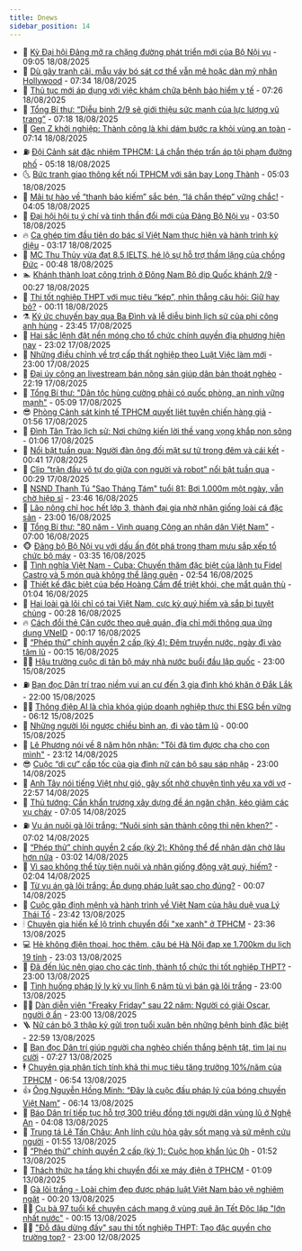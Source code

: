 ```yaml
---
title: Dnews
sidebar_position: 14
---
```


<!-- dantri-dnews:START -->
- 🤠 [Kỳ Đại hội Đảng mở ra chặng đường phát triển mới của Bộ Nội vụ](https://dantri.com.vn/noi-vu/ky-dai-hoi-dang-mo-ra-chang-duong-phat-trien-moi-cua-bo-noi-vu-20250818151947896.htm) - 09:05 18/08/2025
- 🌈 [Dù gây tranh cãi, mẫu váy bó sát cơ thể vẫn mê hoặc dàn mỹ nhân Hollywood](https://dantri.com.vn/giai-tri/du-gay-tranh-cai-mau-vay-bo-sat-co-the-van-me-hoac-dan-my-nhan-hollywood-20250807175105538.htm) - 07:34 18/08/2025
- 🐎 [Thủ tục mới áp dụng với việc khám chữa bệnh bảo hiểm y tế](https://dantri.com.vn/lao-dong-viec-lam/thu-tuc-moi-ap-dung-voi-viec-kham-chua-benh-bao-hiem-y-te-20250818062445501.htm) - 07:26 18/08/2025
- 👹 [Tổng Bí thư: “Diễu binh 2/9 sẽ giới thiệu sức mạnh của lực lượng vũ trang”](https://dantri.com.vn/xa-hoi/tong-bi-thu-dieu-binh-29-se-gioi-thieu-suc-manh-cua-luc-luong-vu-trang-20250818135703168.htm) - 07:18 18/08/2025
- 🫶 [Gen Z khởi nghiệp: Thành công là khi dám bước ra khỏi vùng an toàn](https://dantri.com.vn/kinh-doanh/gen-z-khoi-nghiep-thanh-cong-la-khi-dam-buoc-ra-khoi-vung-an-toan-20250730163251363.htm) - 07:14 18/08/2025
- ⛽️ [Đội Cảnh sát đặc nhiệm TPHCM: Lá chắn thép trấn áp tội phạm đường phố](https://dantri.com.vn/phap-luat/doi-canh-sat-dac-nhiem-tphcm-la-chan-thep-tran-ap-toi-pham-duong-pho-20250816052241975.htm) - 05:18 18/08/2025
- 🌜 [Bức tranh giao thông kết nối TPHCM với sân bay Long Thành](https://dantri.com.vn/xa-hoi/buc-tranh-giao-thong-ket-noi-tphcm-voi-san-bay-long-thanh-20250813005052550.htm) - 05:03 18/08/2025
- 💪 [Mãi tự hào về “thanh bảo kiếm” sắc bén, “lá chắn thép” vững chắc!](https://dantri.com.vn/xa-hoi/mai-tu-hao-ve-thanh-bao-kiem-sac-ben-la-chan-thep-vung-chac-20250818093805261.htm) - 04:05 18/08/2025
- 🎊 [Đại hội hội tụ ý chí và tinh thần đổi mới của Đảng Bộ Nội vụ](https://dantri.com.vn/noi-vu/dai-hoi-hoi-tu-y-chi-va-tinh-than-doi-moi-cua-dang-bo-noi-vu-20250818095154982.htm) - 03:50 18/08/2025
- 🔥 [Ca ghép tim đầu tiên do bác sĩ Việt Nam thực hiện và hành trình kỳ diệu](https://dantri.com.vn/suc-khoe/ca-ghep-tim-dau-tien-do-bac-si-viet-nam-thuc-hien-va-hanh-trinh-ky-dieu-20250815144607599.htm) - 03:17 18/08/2025
- 👀 [MC Thu Thủy vừa đạt 8.5 IELTS, hé lộ sự hỗ trợ thầm lặng của chồng Đức](https://dantri.com.vn/giai-tri/mc-thu-thuy-vua-dat-85-ielts-he-lo-su-ho-tro-tham-lang-cua-chong-duc-20250814212008497.htm) - 00:48 18/08/2025
- 🏊 [Khánh thành loạt công trình ở Đông Nam Bộ dịp Quốc khánh 2/9](https://dantri.com.vn/xa-hoi/khanh-thanh-loat-cong-trinh-o-dong-nam-bo-dip-quoc-khanh-29-20250817191916195.htm) - 00:27 18/08/2025
- 🥸 [Thi tốt nghiệp THPT với mục tiêu “kép”, nhìn thẳng câu hỏi: Giữ hay bỏ?](https://dantri.com.vn/giao-duc/thi-tot-nghiep-thpt-voi-muc-tieu-kep-nhin-thang-cau-hoi-giu-hay-bo-20250816204444815.htm) - 00:11 18/08/2025
- ⚗️ [Ký ức chuyến bay qua Ba Đình và lễ diễu binh lịch sử của phi công anh hùng](https://dantri.com.vn/doi-song/ky-uc-chuyen-bay-qua-ba-dinh-va-le-dieu-binh-lich-su-cua-phi-cong-anh-hung-20250817140220605.htm) - 23:45 17/08/2025
- 🐲 [Hai sắc lệnh đặt nền móng cho tổ chức chính quyền địa phương hiện nay](https://dantri.com.vn/noi-vu/hai-sac-lenh-dat-nen-mong-cho-to-chuc-chinh-quyen-dia-phuong-hien-nay-20250811190116890.htm) - 23:02 17/08/2025
- 🌁 [Những điều chỉnh về trợ cấp thất nghiệp theo Luật Việc làm mới](https://dantri.com.vn/lao-dong-viec-lam/nhung-dieu-chinh-ve-tro-cap-that-nghiep-theo-luat-viec-lam-moi-20250817062021113.htm) - 23:00 17/08/2025
- 🧐 [Đại úy công an livestream bán nông sản giúp dân bản thoát nghèo](https://dantri.com.vn/xa-hoi/dai-uy-cong-an-livestream-ban-nong-san-giup-dan-ban-thoat-ngheo-20250817174159611.htm) - 22:19 17/08/2025
- 👹 [Tổng Bí thư: &quot;Dân tộc hùng cường phải có quốc phòng, an ninh vững mạnh&quot;](https://dantri.com.vn/xa-hoi/tong-bi-thu-dan-toc-hung-cuong-phai-co-quoc-phong-an-ninh-vung-manh-20250817120045599.htm) - 05:09 17/08/2025
- 😎 [Phòng Cảnh sát kinh tế TPHCM quyết liệt tuyên chiến hàng giả](https://dantri.com.vn/phap-luat/phong-canh-sat-kinh-te-tphcm-quyet-liet-tuyen-chien-hang-gia-20250816041143580.htm) - 01:56 17/08/2025
- 🤭 [Đình Tân Trào lịch sử: Nơi chứng kiến lời thề vang vọng khắp non sông](https://dantri.com.vn/ban-doc/dinh-tan-trao-lich-su-noi-chung-kien-loi-the-vang-vong-khap-non-song-20250816225559789.htm) - 01:06 17/08/2025
- 🦣 [Nổi bật tuần qua: Người đàn ông đối mặt sư tử trong đêm và cái kết](https://dantri.com.vn/khoa-hoc/noi-bat-tuan-qua-nguoi-dan-ong-doi-mat-su-tu-trong-dem-va-cai-ket-20250817050102669.htm) - 00:41 17/08/2025
- 🙉 [Clip “trận đấu võ tự do giữa con người và robot” nổi bật tuần qua](https://dantri.com.vn/cong-nghe/clip-tran-dau-vo-tu-do-giua-con-nguoi-va-robot-noi-bat-tuan-qua-20250817001320485.htm) - 00:29 17/08/2025
- 🗽 [NSND Thanh Tú &quot;Sao Tháng Tám&quot; tuổi 81: Bơi 1.000m một ngày, vẫn chờ hiệp sĩ](https://dantri.com.vn/giai-tri/nsnd-thanh-tu-sao-thang-tam-tuoi-81-boi-1000m-mot-ngay-van-cho-hiep-si-20250817011237642.htm) - 23:46 16/08/2025
- 🐻 [Lão nông chỉ học hết lớp 3, thành đại gia nhờ nhân giống loài cá đặc sản](https://dantri.com.vn/lao-dong-viec-lam/lao-nong-chi-hoc-het-lop-3-thanh-dai-gia-nho-nhan-giong-loai-ca-dac-san-20250815114216359.htm) - 23:00 16/08/2025
- 🫣 [Tổng Bí thư: &quot;80 năm - Vinh quang Công an nhân dân Việt Nam&quot;](https://dantri.com.vn/xa-hoi/tong-bi-thu-80-nam-vinh-quang-cong-an-nhan-dan-viet-nam-20250816101808727.htm) - 07:00 16/08/2025
- 🐵 [Đảng bộ Bộ Nội vụ với dấu ấn đột phá trong tham mưu sắp xếp tổ chức bộ máy](https://dantri.com.vn/noi-vu/dang-bo-bo-noi-vu-voi-dau-an-dot-pha-trong-tham-muu-sap-xep-to-chuc-bo-may-20250816101233400.htm) - 03:35 16/08/2025
- 🥷 [Tình nghĩa Việt Nam - Cuba: Chuyến thăm đặc biệt của lãnh tụ Fidel Castro và 5 món quà không thể lãng quên](https://dantri.com.vn/doi-song/tinh-nghia-viet-nam-cuba-chuyen-tham-dac-biet-cua-lanh-tu-fidel-castro-va-5-mon-qua-khong-the-lang-quen-20250816015703028.htm) - 02:54 16/08/2025
- 🐻 [Thiết kế đặc biệt của bếp Hoàng Cầm để triệt khói, che mắt quân thù](https://dantri.com.vn/khoa-hoc/thiet-ke-dac-biet-cua-bep-hoang-cam-de-triet-khoi-che-mat-quan-thu-20250814144359648.htm) - 01:04 16/08/2025
- 🥸 [Hai loài gà lôi chỉ có tại Việt Nam, cực kỳ quý hiếm và sắp bị tuyệt chủng](https://dantri.com.vn/khoa-hoc/hai-loai-ga-loi-chi-co-tai-viet-nam-cuc-ky-quy-hiem-va-sap-bi-tuyet-chung-20250816021111265.htm) - 00:28 16/08/2025
- 🔥 [Cách đổi thẻ Căn cước theo quê quán, địa chỉ mới thông qua ứng dụng VNeID](https://dantri.com.vn/cong-nghe/cach-doi-the-can-cuoc-theo-que-quan-dia-chi-moi-thong-qua-ung-dung-vneid-20250816040121716.htm) - 00:17 16/08/2025
- 🥰 [“Phép thử” chính quyền 2 cấp &lpar;kỳ 4&rpar;: Đêm truyền nước, ngày đi vào tâm lũ](https://dantri.com.vn/noi-vu/phep-thu-chinh-quyen-2-cap-ky-4-dem-truyen-nuoc-ngay-di-vao-tam-lu-20250815155706261.htm) - 00:15 16/08/2025
- 👨‍🏫 [Hậu trường cuộc di tản bộ máy nhà nước buổi đầu lập quốc](https://dantri.com.vn/noi-vu/hau-truong-cuoc-di-tan-bo-may-nha-nuoc-buoi-dau-lap-quoc-20250806231823096.htm) - 23:00 15/08/2025
- ⛽️ [Bạn đọc Dân trí trao niềm vui an cư đến 3 gia đình khó khăn ở Đắk Lắk](https://dantri.com.vn/tam-long-nhan-ai/ban-doc-dan-tri-trao-niem-vui-an-cu-den-3-gia-dinh-kho-khan-o-dak-lak-20250815174257170.htm) - 22:00 15/08/2025
- 🧑‍💻 [Thông điệp AI là chìa khóa giúp doanh nghiệp thực thi ESG bền vững](https://dantri.com.vn/kinh-doanh/thong-diep-ai-la-chia-khoa-giup-doanh-nghiep-thuc-thi-esg-ben-vung-20250815104847912.htm) - 06:12 15/08/2025
- 💪 [Những người lội ngược chiều bình an, đi vào tâm lũ](https://dantri.com.vn/noi-vu/nhung-nguoi-loi-nguoc-chieu-binh-an-di-vao-tam-lu-20250814181452539.htm) - 00:00 15/08/2025
- 🔭 [Lê Phương nói về 8 năm hôn nhân: &quot;Tôi đã tìm được cha cho con mình&quot;](https://dantri.com.vn/giai-tri/le-phuong-noi-ve-8-nam-hon-nhan-toi-da-tim-duoc-cha-cho-con-minh-20250813124625074.htm) - 23:12 14/08/2025
- 😎 [Cuộc “di cư” cấp tốc của gia đình nữ cán bộ sau sáp nhập](https://dantri.com.vn/noi-vu/cuoc-di-cu-cap-toc-cua-gia-dinh-nu-can-bo-sau-sap-nhap-20250814151050883.htm) - 23:00 14/08/2025
- 🦩 [Anh Tây nói tiếng Việt như gió, gây sốt nhờ chuyện tình yêu xa với vợ](https://dantri.com.vn/doi-song/anh-tay-noi-tieng-viet-nhu-gio-gay-sot-nho-chuyen-tinh-yeu-xa-voi-vo-20250813144829198.htm) - 22:57 14/08/2025
- 🐻 [Thủ tướng: Cần khẩn trương xây dựng đề án ngăn chặn, kéo giảm các vụ cháy](https://dantri.com.vn/xa-hoi/thu-tuong-can-khan-truong-xay-dung-de-an-ngan-chan-keo-giam-cac-vu-chay-20250814133138674.htm) - 07:05 14/08/2025
- ⛽️ [Vụ án nuôi gà lôi trắng: “Nuôi sinh sản thành công thì nên khen?”](https://dantri.com.vn/ban-doc/vu-an-nuoi-ga-loi-trang-nuoi-sinh-san-thanh-cong-thi-nen-khen-20250814132803222.htm) - 07:02 14/08/2025
- 📝 [“Phép thử” chính quyền 2 cấp &lpar;kỳ 2&rpar;: Không thể để nhân dân chờ lâu hơn nữa](https://dantri.com.vn/noi-vu/phep-thu-chinh-quyen-2-cap-ky-2-khong-the-de-nhan-dan-cho-lau-hon-nua-20250813124652202.htm) - 03:02 14/08/2025
- 💯 [Vì sao không thể tùy tiện nuôi và nhân giống động vật quý, hiếm?](https://dantri.com.vn/khoa-hoc/vi-sao-khong-the-tuy-tien-nuoi-va-nhan-giong-dong-vat-quy-hiem-20250814030601835.htm) - 02:04 14/08/2025
- 🤠 [Từ vụ án gà lôi trắng: Áp dụng pháp luật sao cho đúng?](https://dantri.com.vn/ban-doc/tu-vu-an-ga-loi-trang-ap-dung-phap-luat-sao-cho-dung-20250813194935836.htm) - 00:07 14/08/2025
- 🧐 [Cuộc gặp định mệnh và hành trình về Việt Nam của hậu duệ vua Lý Thái Tổ](https://dantri.com.vn/doi-song/cuoc-gap-dinh-menh-va-hanh-trinh-ve-viet-nam-cua-hau-due-vua-ly-thai-to-20250813102207232.htm) - 23:42 13/08/2025
- 🕯 [Chuyên gia hiến kế lộ trình chuyển đổi &quot;xe xanh&quot; ở TPHCM](https://dantri.com.vn/xa-hoi/chuyen-gia-hien-ke-lo-trinh-chuyen-doi-xe-xanh-o-tphcm-20250806205949644.htm) - 23:36 13/08/2025
- 💻 [Hè không điện thoại, học thêm, cậu bé Hà Nội đạp xe 1.700km du lịch 19 tỉnh](https://dantri.com.vn/doi-song/he-khong-dien-thoai-hoc-them-cau-be-ha-noi-dap-xe-1700km-du-lich-19-tinh-20250813152432579.htm) - 23:03 13/08/2025
- 🌋 [Đã đến lúc nên giao cho các tỉnh, thành tổ chức thi tốt nghiệp THPT?](https://dantri.com.vn/giao-duc/da-den-luc-nen-giao-cho-cac-tinh-thanh-to-chuc-thi-tot-nghiep-thpt-20250813211449318.htm) - 23:00 13/08/2025
- 🤖 [Tình huống pháp lý ly kỳ vụ lĩnh 6 năm tù vì bán gà lôi trắng](https://dantri.com.vn/phap-luat/tinh-huong-phap-ly-ly-ky-vu-linh-6-nam-tu-vi-ban-ga-loi-trang-20250813153913560.htm) - 23:00 13/08/2025
- 🧑‍💻 [Dàn diễn viên &quot;Freaky Friday&quot; sau 22 năm: Người có giải Oscar, người ở ẩn](https://dantri.com.vn/giai-tri/dan-dien-vien-freaky-friday-sau-22-nam-nguoi-co-giai-oscar-nguoi-o-an-20250809161015630.htm) - 23:00 13/08/2025
- 🪜 [Nữ cán bộ 3 thập kỷ gửi trọn tuổi xuân bên những bệnh binh đặc biệt](https://dantri.com.vn/noi-vu/nu-can-bo-3-thap-ky-gui-tron-tuoi-xuan-ben-nhung-benh-binh-dac-biet-20250811121741998.htm) - 22:59 13/08/2025
- 🚀 [Bạn đọc Dân trí giúp người cha nghèo chiến thắng bệnh tật, tìm lại nụ cười](https://dantri.com.vn/tam-long-nhan-ai/ban-doc-dan-tri-giup-nguoi-cha-ngheo-chien-thang-benh-tat-tim-lai-nu-cuoi-20250813025136898.htm) - 07:27 13/08/2025
- 🕴 [Chuyên gia phân tích tính khả thi mục tiêu tăng trưởng 10%/năm của TPHCM](https://dantri.com.vn/xa-hoi/chuyen-gia-phan-tich-tinh-kha-thi-muc-tieu-tang-truong-10nam-cua-tphcm-20250813112212018.htm) - 06:54 13/08/2025
- 👍 [Ông Nguyễn Hồng Minh: “Đây là cuộc đấu pháp lý của bóng chuyền Việt Nam”](https://dantri.com.vn/the-thao/ong-nguyen-hong-minh-day-la-cuoc-dau-phap-ly-cua-bong-chuyen-viet-nam-20250813125152420.htm) - 06:14 13/08/2025
- 🥳 [Báo Dân trí tiếp tục hỗ trợ 300 triệu đồng tới người dân vùng lũ ở Nghệ An](https://dantri.com.vn/tam-long-nhan-ai/bao-dan-tri-tiep-tuc-ho-tro-300-trieu-dong-toi-nguoi-dan-vung-lu-o-nghe-an-20250813083725106.htm) - 04:08 13/08/2025
- 🥳 [Trung tá Lê Tấn Châu: Anh lính cứu hỏa gây sốt mạng và sứ mệnh cứu người](https://dantri.com.vn/giai-tri/trung-ta-le-tan-chau-anh-linh-cuu-hoa-gay-sot-mang-va-su-menh-cuu-nguoi-20250812225748696.htm) - 01:55 13/08/2025
- 🦩 [“Phép thử” chính quyền 2 cấp &lpar;kỳ 1&rpar;: Cuộc họp khẩn lúc 0h](https://dantri.com.vn/noi-vu/phep-thu-chinh-quyen-2-cap-ky-1-cuoc-hop-khan-luc-0h-20250813073958330.htm) - 01:52 13/08/2025
- 🗽 [Thách thức hạ tầng khi chuyển đổi xe máy điện ở TPHCM](https://dantri.com.vn/xa-hoi/thach-thuc-ha-tang-khi-chuyen-doi-xe-may-dien-o-tphcm-20250728195809433.htm) - 01:09 13/08/2025
- 🤖 [Gà lôi trắng - Loài chim đẹp được pháp luật Việt Nam bảo vệ nghiêm ngặt](https://dantri.com.vn/khoa-hoc/ga-loi-trang-loai-chim-dep-duoc-phap-luat-viet-nam-bao-ve-nghiem-ngat-20250813022018272.htm) - 00:20 13/08/2025
- 🧑‍🏫 [Cụ bà 97 tuổi kể chuyện cách mạng ở vùng quê ăn Tết Độc lập &quot;lớn nhất nước&quot;](https://dantri.com.vn/xa-hoi/cu-ba-97-tuoi-ke-chuyen-cach-mang-o-vung-que-an-tet-doc-lap-lon-nhat-nuoc-20250811083755654.htm) - 00:15 13/08/2025
- 👨‍🏫 [&quot;Đỗ đâu dừng đấy&quot; sau thi tốt nghiệp THPT: Tạo đặc quyền cho trường top?](https://dantri.com.vn/giao-duc/do-dau-dung-day-sau-thi-tot-nghiep-thpt-tao-dac-quyen-cho-truong-top-20250812225216026.htm) - 23:00 12/08/2025<!-- dantri-dnews:END -->
